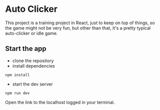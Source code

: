 # Auto Clicker

This project is a training project in React, just to keep on top of things, so the game might not be very fun, but other than that, it's a pretty typical auto-clicker or idle game.

## Start the app

- clone the repository
- install dependencies

```
npm install
```

- start the dev server

```
npm run dev
```

Open the link to the localhost logged in your terminal.
